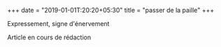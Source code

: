 +++
date = "2019-01-01T:20:20+05:30"
title = "passer de la paille"
+++

Expressement, signe d'énervement
<!--more-->
Article en cours de rédaction

>
